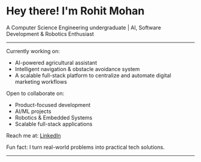 # Hey there! I'm Rohit Mohan

A Computer Science Engineering undergraduate | AI, Software Development & Robotics Enthusiast

---

 Currently working on:  
 - AI-powered agricultural assistant   
 - Intelligent navigation & obstacle avoidance system   
 - A scalable full-stack platform to centralize and automate digital marketing workflows

 Open to collaborate on: 
 - Product-focused development
 - AI/ML projects  
 - Robotics & Embedded Systems  
 - Scalable full-stack applications

 Reach me at:   [LinkedIn](https://www.linkedin.com/in/rohitmohan-dev)

 Fun fact: I turn real-world problems into practical tech solutions.

---


<!--
**iamrohit01/iamrohit01** is a ✨ _special_ ✨ repository because its `README.md` (this file) appears on your GitHub profile.

Here are some ideas to get you started:

- 🔭 I’m currently working on ...
- 🌱 I’m currently learning ...
- 👯 I’m looking to collaborate on ...
- 🤔 I’m looking for help with ...
- 💬 Ask me about ...
- 📫 How to reach me: ...
- 😄 Pronouns: ...
- ⚡ Fun fact: ...
-->
